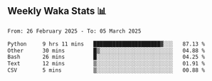 ## Weekly Waka Stats 📊
<!--START_SECTION:waka-->

```txt
From: 26 February 2025 - To: 05 March 2025

Python     9 hrs 11 mins   █████████████████████▓░░░   87.13 %
Other      30 mins         █▒░░░░░░░░░░░░░░░░░░░░░░░   04.88 %
Bash       26 mins         █░░░░░░░░░░░░░░░░░░░░░░░░   04.25 %
Text       12 mins         ▒░░░░░░░░░░░░░░░░░░░░░░░░   01.91 %
CSV        5 mins          ▒░░░░░░░░░░░░░░░░░░░░░░░░   00.88 %
```

<!--END_SECTION:waka-->

<!--

Here are some ideas to get you started:

- 🔭 I’m currently working on (way to add branches committed on)
- 🌱 I’m currently learning Web Frameworks and Machine Learning! (Lisp, JS (react & angular), Python, and __)
- 💬 Ask me about ...
- 📫 How to reach me: 
- 😄 Pronouns: He/Him/His
- ⚡ Fun fact: ...

that-recsys-lab
-->
